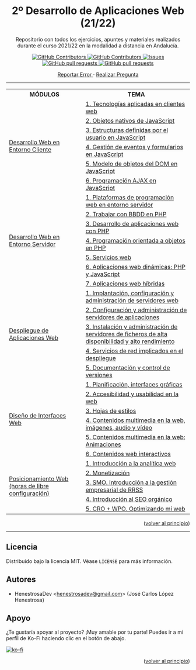 <div id="top"></div>

<h1 align="center">2º Desarrollo de Aplicaciones Web (21/22)</h1>
	<p align="center">
		Repositorio con todos los ejercicios, apuntes y materiales realizados durante el curso 2021/22 en la modalidad a distancia en Andalucía.
	</p>
	<p align="center">
		<a href="https://github.com/HenestrosaDev/2-daw/stargazers">
			<img 
				src="https://img.shields.io/github/stars/HenestrosaDev/2-daw" 
				alt="GitHub Contributors" 
			/>
		</a>
		<a href="https://github.com/HenestrosaDev/2-daw/graphs/contributors">
			<img 
				src="https://img.shields.io/github/contributors/HenestrosaDev/2-daw" 
				alt="GitHub Contributors" 
			/>
		</a>
		<a href="https://github.com/HenestrosaDev/2-daw/issues">
			<img 
				src="https://img.shields.io/github/issues/HenestrosaDev/2-daw" 
				alt="Issues" 
			/>
		</a>
		<a href="https://github.com/HenestrosaDev/2-daw/pulls">
			<img 
				src="https://img.shields.io/github/issues-pr/HenestrosaDev/2-daw" 
				alt="GitHub pull requests" 
			/>
		</a>
		<a href="https://github.com/HenestrosaDev/2-daw/blob/main/LICENSE">
			<img 
				src="https://img.shields.io/github/license/HenestrosaDev/2-daw" 
				alt="GitHub pull requests" 
			/>
		</a>
	</p>
	<p align="center">
		<a href="https://github.com/HenestrosaDev/2-daw/issues/new/choose">
			Reportar Error
		</a> 
		· 
		<a href="https://github.com/HenestrosaDev/2-daw/discussions">
			Realizar Pregunta
		</a>
	</p>
</div>

---

<table>
	<tr>
		<th>MÓDULOS</th>
		<th>TEMA</th>
	</tr>
	<tr>
		<td rowspan="6">
			<a href="https://github.com/HenestrosaDev/2-daw/tree/main/Desarrollo%20web%20en%20entorno%20cliente">
				Desarrollo Web en Entorno Cliente
			</a>
		</td>
		<td>
			<a href="https://github.com/HenestrosaDev/2-daw/tree/main/Desarrollo%20web%20en%20entorno%20cliente/U1%20Tecnolog%C3%ADas%20aplicadas%20en%20clientes%20web">
				1. Tecnologías aplicadas en clientes web
			</a>
		</td>
	</tr>
	<tr>
		<td>
			<a href="https://github.com/HenestrosaDev/2-daw/tree/main/Desarrollo%20web%20en%20entorno%20cliente/U2%20Objetos%20nativos%20de%20JavaScript">
				2. Objetos nativos de JavaScript
			</a>
		</td>
	</tr>
	<tr>
		<td>
			<a href="https://github.com/HenestrosaDev/2-daw/tree/main/Desarrollo%20web%20en%20entorno%20cliente/U3%20Estructuras%20definidas%20por%20el%20usuario%20en%20JavaScript">
				3. Estructuras definidas por el usuario en JavaScript
			</a>
		</td>
	</tr>
	<tr>
		<td>
			<a href="https://github.com/HenestrosaDev/2-daw/tree/main/Desarrollo%20web%20en%20entorno%20cliente/U4%20Gesti%C3%B3n%20de%20eventos%20y%20formularios%20en%20JavaScript">
				4. Gestión de eventos y formularios en JavaScript
			</a>
		</td>
	</tr>
	<tr>
		<td>
			<a href="https://github.com/HenestrosaDev/2-daw/tree/main/Desarrollo%20web%20en%20entorno%20cliente/U5%20Modelo%20de%20objetos%20del%20DOM%20en%20JavaScript">
				5. Modelo de objetos del DOM en JavaScript
			</a>
		</td>
	</tr>
	<tr>
		<td>
			<a href="https://github.com/HenestrosaDev/2-daw/tree/main/Desarrollo%20web%20en%20entorno%20cliente/U6%20Programaci%C3%B3n%20AJAX%20en%20JavaScript">
				6. Programación AJAX en JavaScript
			</a>
		</td>
	</tr>
	<tr>
		<td rowspan="7">
			<a href="https://github.com/HenestrosaDev/2-daw/tree/main/Desarrollo%20web%20en%20entorno%20servidor">
				Desarrollo Web en Entorno Servidor
			</a>
		</td>
		<td>
			<a href="https://github.com/HenestrosaDev/2-daw/tree/main/Desarrollo%20web%20en%20entorno%20servidor/U1%20Plataformas%20de%20programaci%C3%B3n%20web%20en%20entorno%20servidor">
				1. Plataformas de programación web en entorno servidor
			</a>
		</td>	
	</tr>
	<tr>
		<td>
			<a href="https://github.com/HenestrosaDev/2-daw/tree/main/Desarrollo%20web%20en%20entorno%20servidor/U2%20Trabajar%20con%20BBDD%20en%20PHP">
				2. Trabajar con BBDD en PHP
			</a>
		</td>
	</tr>
	<tr>
		<td>
			<a href="https://github.com/HenestrosaDev/2-daw/tree/main/Desarrollo%20web%20en%20entorno%20servidor/U3%20Desarrollo%20de%20aplicaciones%20web%20con%20PHP">
				3. Desarrollo de aplicaciones web con PHP
			</a>
		</td>
	</tr>
	<tr>
		<td>
			<a href="https://github.com/HenestrosaDev/2-daw/tree/main/Desarrollo%20web%20en%20entorno%20servidor/U4%20POO%20en%20PHP">
				4. Programación orientada a objetos en PHP
			</a>
		</td>
	</tr>
	<tr>
		<td>
			<a href="https://github.com/HenestrosaDev/2-daw/tree/main/Desarrollo%20web%20en%20entorno%20servidor/U5%20Servicios%20web">
				5. Servicios web
			</a>
		</td>
	</tr>
	<tr>
		<td>
			<a href="https://github.com/HenestrosaDev/2-daw/tree/main/Desarrollo%20web%20en%20entorno%20servidor/U6%20Aplicaciones%20web%20din%C3%A1micas_%20PHP%20y%20JavaScript">
				6. Aplicaciones web dinámicas: PHP y JavaScript
			</a>
		</td>
	</tr>
	<tr>
		<td>
			<a href="https://github.com/HenestrosaDev/2-daw/tree/main/Desarrollo%20web%20en%20entorno%20servidor/U7%20Aplicaciones%20web%20h%C3%ADbridas">
				7. Aplicaciones web híbridas
			</a>
		</td>
	</tr>
	<tr>
		<td rowspan="5">
			<a href="https://github.com/HenestrosaDev/2-daw/tree/main/Despliegue%20de%20aplicaciones%20web">
				Despliegue de Aplicaciones Web
			</a>
		</td>
		<td>
			<a href="https://github.com/HenestrosaDev/2-daw/tree/main/Despliegue%20de%20aplicaciones%20web/U1%20Implantaci%C3%B3n%2C%20configuraci%C3%B3n%20y%20administraci%C3%B3n%20de%20servidores%20web">
				1. Implantación, configuración y administración de servidores web
			</a>
		</td>	
	</tr>
	<tr>
		<td>
			<a href="https://github.com/HenestrosaDev/2-daw/tree/main/Despliegue%20de%20aplicaciones%20web/U2%20Configuraci%C3%B3n%20y%20administraci%C3%B3n%20de%20servidores%20de%20aplicaciones">
				2. Configuración y administración de servidores de aplicaciones
			</a>
		</td>
	</tr>
	<tr>
		<td>
			<a href="https://github.com/HenestrosaDev/2-daw/tree/main/Despliegue%20de%20aplicaciones%20web/U3%20Instalaci%C3%B3n%20y%20administraci%C3%B3n%20de%20servidores%20de%20ficheros%20de%20alta%20disponibilidad%20y%20alto%20rendimiento">
				3. Instalación y administración de servidores de ficheros de alta disponibilidad y alto rendimiento
			</a>
		</td>
	</tr>
	<tr>
		<td>
			<a href="https://github.com/HenestrosaDev/2-daw/tree/main/Despliegue%20de%20aplicaciones%20web/U4%20Servicios%20de%20red%20implicados%20en%20el%20despliegue">
				4. Servicios de red implicados en el despliegue
			</a>
		</td>
	</tr>
	<tr>
		<td>
			<a href="https://github.com/HenestrosaDev/2-daw/tree/main/Despliegue%20de%20aplicaciones%20web/U5%20Documentaci%C3%B3n%20y%20control%20de%20versiones">
				5. Documentación y control de versiones
			</a>
		</td>
	</tr>
	<tr>
		<td rowspan="6">
			<a href="https://github.com/HenestrosaDev/2-daw/tree/main/Dise%C3%B1o%20de%20interfaces%20web">
				Diseño de Interfaces Web
			</a>
		</td>
		<td>
			<a href="https://github.com/HenestrosaDev/2-daw/tree/main/Dise%C3%B1o%20de%20interfaces%20web/U1%20Planificaci%C3%B3n%20interfaces%20gr%C3%A1ficas">
				1. Planificación, interfaces gráficas
			</a>
		</td>	
	</tr>
	<tr>
		<td>
			<a href="https://github.com/HenestrosaDev/2-daw/tree/main/Dise%C3%B1o%20de%20interfaces%20web/U2%20Accesibilidad%20y%20usabilidad%20en%20la%20web">
				2. Accesibilidad y usabilidad en la web
			</a>
		</td>
	</tr>
	<tr>
		<td>
			<a href="https://github.com/HenestrosaDev/2-daw/tree/main/Dise%C3%B1o%20de%20interfaces%20web/U3%20Hojas%20de%20estilos">
				3. Hojas de estilos
			</a>
		</td>
	</tr>
	<tr>
		<td>
			<a href="https://github.com/HenestrosaDev/2-daw/tree/main/Dise%C3%B1o%20de%20interfaces%20web/U4%20Contenidos%20multimedia%20en%20la%20web%20im%C3%A1genes%2C%20audio%20y%20v%C3%ADdeo">
				4. Contenidos multimedia en la web, imágenes, audio y vídeo
			</a>
		</td>
	</tr>
	<tr>
		<td>
			<a href="https://github.com/HenestrosaDev/2-daw/tree/main/Dise%C3%B1o%20de%20interfaces%20web/U5%20Contenidos%20multimedia%20en%20la%20web_%20Animaciones">
				5. Contenidos multimedia en la web: Animaciones
			</a>
		</td>
	</tr>
	<tr>
		<td>
			<a href="https://github.com/HenestrosaDev/2-daw/tree/main/Dise%C3%B1o%20de%20interfaces%20web/U6%20Contenidos%20web%20interactivos">
				6. Contenidos web interactivos
			</a>
		</td>
	</tr>
	<tr>
		<td rowspan="5">
			<a href="https://github.com/HenestrosaDev/2-daw/tree/main/Posicionamiento%20Web">
				Posicionamiento Web (horas de libre configuración)
			</a>
		</td>
		<td>
			<a href="https://github.com/HenestrosaDev/2-daw/tree/main/Posicionamiento%20Web/U1%20Introduccion%20a%20la%20anal%C3%ADtica%20web">
				1. Introducción a la analítica web
			</a>
		</td>	
	</tr>
	<tr>
		<td>
			<a href="https://github.com/HenestrosaDev/2-daw/tree/main/Posicionamiento%20Web/U2%20Monetizaci%C3%B3n">
				2. Monetización
			</a>
		</td>
	</tr>
	<tr>
		<td>
			<a href="https://github.com/HenestrosaDev/2-daw/tree/main/Posicionamiento%20Web/U3%20SMO.%20Introduccion%20a%20la%20gesti%C3%B3n%20empresarial%20de%20RRSS">
				3. SMO. Introducción a la gestión empresarial de RRSS
			</a>
		</td>
	</tr>
	<tr>
		<td>
			<a href="https://github.com/HenestrosaDev/2-daw/tree/main/Posicionamiento%20Web/U4%20Introducci%C3%B3n%20al%20SEO%20org%C3%A1nico">
				4. Introducción al SEO orgánico
			</a>
		</td>
	</tr>
	<tr>
		<td>
			<a href="https://github.com/HenestrosaDev/2-daw/tree/main/Posicionamiento%20Web/U5%20CRO%20%2B%20WPO.%20Optimizando%20mi%20web">
				5. CRO + WPO. Optimizando mi web
			</a>
		</td>
	</tr>
</table>

<p align="right">(<a href="#top">volver al principio</a>)</p>

---

## Licencia

Distribuido bajo la licencia MIT. Véase `LICENSE` para más información.

## Autores

- HenestrosaDev <[henestrosadev@gmail.com](henestrosadev@gmail.com)> (José Carlos López Henestrosa)

## Apoyo

¿Te gustaría apoyar al proyecto? ¡Muy amable por tu parte! Puedes ir a mi perfil de Ko-Fi haciendo clic en el botón de abajo.

[![ko-fi](https://ko-fi.com/img/githubbutton_sm.svg)](https://ko-fi.com/U7U5J6COZ)

<p align="right">(<a href="#top">volver al principio</a>)</p>
